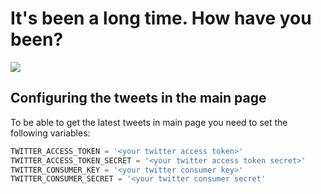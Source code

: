 # It's been a long time. How have you been?
![](https://upload.wikimedia.org/wikipedia/en/b/bf/Glados.png)

## Configuring the tweets in the main page

To be able to get the latest tweets in main page you need to set the following variables:

```python
TWITTER_ACCESS_TOKEN = '<your twitter access token>'
TWITTER_ACCESS_TOKEN_SECRET = '<your twitter access token secret>'
TWITTER_CONSUMER_KEY = '<your twitter consumer key>'
TWITTER_CONSUMER_SECRET = '<your twitter consumer secret'

```
